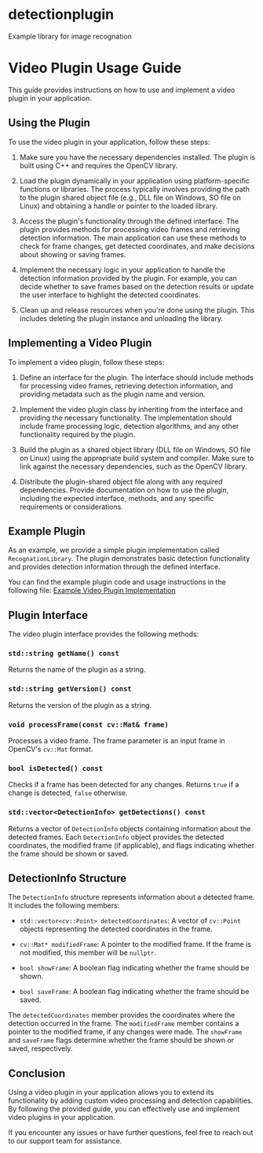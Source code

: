 # detectionplugin
Example library for image recognation

# Video Plugin Usage Guide

This guide provides instructions on how to use and implement a video plugin in your application.

## Using the Plugin

To use the video plugin in your application, follow these steps:

1. Make sure you have the necessary dependencies installed. The plugin is built using C++ and requires the OpenCV library.

2. Load the plugin dynamically in your application using platform-specific functions or libraries. The process typically involves providing the path to the plugin shared object file (e.g., DLL file on Windows, SO file on Linux) and obtaining a handle or pointer to the loaded library.

3. Access the plugin's functionality through the defined interface. The plugin provides methods for processing video frames and retrieving detection information. The main application can use these methods to check for frame changes, get detected coordinates, and make decisions about showing or saving frames.

4. Implement the necessary logic in your application to handle the detection information provided by the plugin. For example, you can decide whether to save frames based on the detection results or update the user interface to highlight the detected coordinates.

5. Clean up and release resources when you're done using the plugin. This includes deleting the plugin instance and unloading the library.

## Implementing a Video Plugin

To implement a video plugin, follow these steps:

1. Define an interface for the plugin. The interface should include methods for processing video frames, retrieving detection information, and providing metadata such as the plugin name and version.

2. Implement the video plugin class by inheriting from the interface and providing the necessary functionality. The implementation should include frame processing logic, detection algorithms, and any other functionality required by the plugin.

3. Build the plugin as a shared object library (DLL file on Windows, SO file on Linux) using the appropriate build system and compiler. Make sure to link against the necessary dependencies, such as the OpenCV library.

4. Distribute the plugin-shared object file along with any required dependencies. Provide documentation on how to use the plugin, including the expected interface, methods, and any specific requirements or considerations.

## Example Plugin

As an example, we provide a simple plugin implementation called `RecognationLibrary`. The plugin demonstrates basic detection functionality and provides detection information through the defined interface.

You can find the example plugin code and usage instructions in the following file: [Example Video Plugin Implementation](https://github.com/ckurdu/detectionplugin/blob/main/recognationlibrary.cpp)

## Plugin Interface

The video plugin interface provides the following methods:

### `std::string getName() const`

Returns the name of the plugin as a string.

### `std::string getVersion() const`

Returns the version of the plugin as a string.

### `void processFrame(const cv::Mat& frame)`

Processes a video frame. The frame parameter is an input frame in OpenCV's `cv::Mat` format.

### `bool isDetected() const`

Checks if a frame has been detected for any changes. Returns `true` if a change is detected, `false` otherwise.

### `std::vector<DetectionInfo> getDetections() const`

Returns a vector of `DetectionInfo` objects containing information about the detected frames. Each `DetectionInfo` object provides the detected coordinates, the modified frame (if applicable), and flags indicating whether the frame should be shown or saved.

## DetectionInfo Structure

The `DetectionInfo` structure represents information about a detected frame. It includes the following members:

- `std::vector<cv::Point> detectedCoordinates`: A vector of `cv::Point` objects representing the detected coordinates in the frame.

- `cv::Mat* modifiedFrame`: A pointer to the modified frame. If the frame is not modified, this member will be `nullptr`.

- `bool showFrame`: A boolean flag indicating whether the frame should be shown.

- `bool saveFrame`: A boolean flag indicating whether the frame should be saved.

The `detectedCoordinates` member provides the coordinates where the detection occurred in the frame. The `modifiedFrame` member contains a pointer to the modified frame, if any changes were made. The `showFrame` and `saveFrame` flags determine whether the frame should be shown or saved, respectively.

## Conclusion

Using a video plugin in your application allows you to extend its functionality by adding custom video processing and detection capabilities. By following the provided guide, you can effectively use and implement video plugins in your application.

If you encounter any issues or have further questions, feel free to reach out to our support team for assistance.

